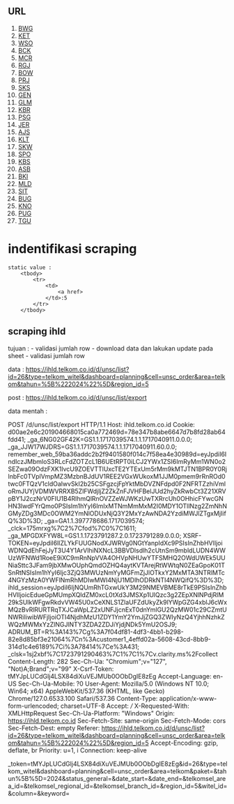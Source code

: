 ## URL 
1. [BWG](https://ixsa.telkom.co.id/3.0/index.php/index_odc?reg=5&witel=JEMBER&sektor=SEKTOR%20-%20JEMBER%20-%20BANYUWANGI%20-%20INNER&sto=BWG)
2. [KET](https://ixsa.telkom.co.id/3.0/index.php/index_odc?reg=5&witel=JEMBER&sektor=SEKTOR%20-%20JEMBER%20-%20BANYUWANGI%20-%20INNER&sto=KET)
3. [WSO](https://ixsa.telkom.co.id/3.0/index.php/index_odc?reg=5&witel=JEMBER&sektor=SEKTOR%20-%20JEMBER%20-%20BANYUWANGI%20-%20INNER&sto=WSO)
4. [BCK](https://ixsa.telkom.co.id/3.0/index.php/index_odc?reg=5&witel=JEMBER&sektor=SEKTOR%20-%20JEMBER%20-%20BANYUWANGI%20-%20OUTER&sto=BCK)
5. [MCR](https://ixsa.telkom.co.id/3.0/index.php/index_odc?reg=5&witel=JEMBER&sektor=SEKTOR%20-%20JEMBER%20-%20BANYUWANGI%20-%20OUTER&sto=MCR)
6. [RGJ](https://ixsa.telkom.co.id/3.0/index.php/index_odc?reg=5&witel=JEMBER&sektor=SEKTOR%20-%20JEMBER%20-%20BANYUWANGI%20-%20OUTER&sto=RGJ)
7. [BOW](https://ixsa.telkom.co.id/3.0/index.php/index_odc?reg=5&witel=JEMBER&sektor=SEKTOR%20-%20JEMBER%20-%20BONDOWOSO&sto=BOW)
8. [PRJ](https://ixsa.telkom.co.id/3.0/index.php/index_odc?reg=5&witel=JEMBER&sektor=SEKTOR%20-%20JEMBER%20-%20BONDOWOSO&sto=PRJ)
9. [SKS](https://ixsa.telkom.co.id/3.0/index.php/index_odc?reg=5&witel=JEMBER&sektor=SEKTOR%20-%20JEMBER%20-%20BONDOWOSO&sto=SKS)
10. [GEN](https://ixsa.telkom.co.id/3.0/index.php/index_odc?reg=5&witel=JEMBER&sektor=SEKTOR%20-%20JEMBER%20-%20GENTENG&sto=GEN)
11. [GLM](https://ixsa.telkom.co.id/3.0/index.php/index_odc?reg=5&witel=JEMBER&sektor=SEKTOR%20-%20JEMBER%20-%20GENTENG&sto=GLM)
12. [KBR](https://ixsa.telkom.co.id/3.0/index.php/index_odc?reg=5&witel=JEMBER&sektor=SEKTOR%20-%20JEMBER%20-%20GENTENG&sto=KBR)
13. [PSG](https://ixsa.telkom.co.id/3.0/index.php/index_odc?reg=5&witel=JEMBER&sektor=SEKTOR%20-%20JEMBER%20-%20GENTENG&sto=PSG)
14. [JER](https://ixsa.telkom.co.id/3.0/index.php/index_odc?reg=5&witel=JEMBER&sektor=SEKTOR%20-%20JEMBER%20-%20JEMBER%20INNER&sto=JER)
15. [AJS](https://ixsa.telkom.co.id/3.0/index.php/index_odc?reg=5&witel=JEMBER&sektor=SEKTOR%20-%20JEMBER%20-%20JEMBER%20OUTER&sto=AJS)
16. [KLT](https://ixsa.telkom.co.id/3.0/index.php/index_odc?reg=5&witel=JEMBER&sektor=SEKTOR%20-%20JEMBER%20-%20JEMBER%20OUTER&sto=KLT)
17. [SKW](https://ixsa.telkom.co.id/3.0/index.php/index_odc?reg=5&witel=JEMBER&sektor=SEKTOR%20-%20JEMBER%20-%20JEMBER%20OUTER&sto=SKW)
18. [SPO](https://ixsa.telkom.co.id/3.0/index.php/index_odc?reg=5&witel=JEMBER&sektor=SEKTOR%20-%20JEMBER%20-%20JEMBER%20OUTER&sto=SPO)
19. [KBS](https://ixsa.telkom.co.id/3.0/index.php/index_odc?reg=5&witel=JEMBER&sektor=SEKTOR%20-%20JEMBER%20-%20KEBONSARI&sto=KBS)
20. [ASB](https://ixsa.telkom.co.id/3.0/index.php/index_odc?reg=5&witel=JEMBER&sektor=SEKTOR%20-%20JEMBER%20-%20SITUBONDO&sto=ASB)
21. [BKI](https://ixsa.telkom.co.id/3.0/index.php/index_odc?reg=5&witel=JEMBER&sektor=SEKTOR%20-%20JEMBER%20-%20SITUBONDO&sto=BKI)
22. [MLD](https://ixsa.telkom.co.id/3.0/index.php/index_odc?reg=5&witel=JEMBER&sektor=SEKTOR%20-%20JEMBER%20-%20SITUBONDO&sto=MLD)
23. [SIT](https://ixsa.telkom.co.id/3.0/index.php/index_odc?reg=5&witel=JEMBER&sektor=SEKTOR%20-%20JEMBER%20-%20SITUBONDO&sto=SIT)
24. [BUG](https://ixsa.telkom.co.id/3.0/index.php/index_odc?reg=5&witel=JEMBER&sektor=SEKTOR%20-%20JEMBER%20-%20TANGGUL%20INNER&sto=BUG)
25. [KNO](https://ixsa.telkom.co.id/3.0/index.php/index_odc?reg=5&witel=JEMBER&sektor=SEKTOR%20-%20JEMBER%20-%20TANGGUL%20INNER&sto=KNO)
26. [PUG](https://ixsa.telkom.co.id/3.0/index.php/index_odc?reg=5&witel=JEMBER&sektor=SEKTOR%20-%20JEMBER%20-%20TANGGUL%20INNER&sto=PUG)
27. [TGU](https://ixsa.telkom.co.id/3.0/index.php/index_odc?reg=5&witel=JEMBER&sektor=SEKTOR%20-%20JEMBER%20-%20TANGGUL%20INNER&sto=TGU)


# indentifikasi scraping

    static value :
        <tbody>
            <tr>
                <td>
                    <a href>
                </td>:5
            </tr>
        </tbody>



## scraping ihld 

tujuan : 
    - validasi jumlah row
    - download data dan lakukan update pada sheet
    - validasi jumlah row

data : https://ihld.telkom.co.id/d/unsc/list?id=26&type=telkom_witel&dashboard=planning&cell=unsc_order&area=telkom&tahun=%5B%222024%22%5D&region_id=5

post : https://ihld.telkom.co.id/d/unsc/list/export

data mentah : 

POST /d/unsc/list/export HTTP/1.1
Host: ihld.telkom.co.id
Cookie: d00ae2e6c201904668015ca0a772469d=78e347b8abe6647d7b8fd28ab64fdd41; _ga_6NG02GF42K=GS1.1.1717039574.1.1.1717040911.0.0.0; _ga_JJW17WJDRS=GS1.1.1717039574.1.1.1717040911.60.0.0; remember_web_59ba36addc2b2f9401580f014c7f58ea4e30989d=eyJpdiI6IndIczJMbmloS3RLcFdZOTZcL1B6UEtRPT0iLCJ2YWx1ZSI6ImRyMm1WN0o2SEZwa09OdzFXK1lvcU9ZOEVTTlUxcTE2YTExUm5rMm9kMTJTN1BPR0Y0RjlnbFc0TVplVmpMZ3MzbnBJdUV1REE2VGxWUkoxM1JJM0pmem9rRnROd0twc0FTQzV1cldOalwvSkI2b25CSFgzcjFpYktMbDVZNFdpd0F2NFRTZzhiVmloRmJUYjVDMWVRRXB5ZlFWdjljZ2ZkZnFJVHFBelJUd2hyZkRwbCt3Z21XRVpBY1J2czNrV0FIU1B4RlhmQlRnOVZZeWJWKzUwTXRrcUh0OHhicFYwcGNHN3lwdFYrQmo0PSIsIm1hYyI6ImIxMTNmMmMxM2I0MDY1OTllNzg2ZmNhNGMyZDg3MDc0OWM2YmNlODUxNjQ3Y2MxYzAwNDA2YzdiMWJlZTgxMjIifQ%3D%3D; _ga=GA1.1.397778686.1717039574; _clck=175mrxg%7C2%7Cfod%7C0%7C1611; _ga_MPGDXFYW8L=GS1.1.1723791287.2.0.1723791289.0.0.0; XSRF-TOKEN=eyJpdiI6IlZLYkFUUGNodXJWRVg0NGtYanpIdXc9PSIsInZhbHVlIjoiWDNQdEhFejJyT3U4Y1ArVlhiNXNcL3BBVDlsdlh2cUtnSm9mbldLUDN4WWUzWFNWd1RoeE9iXC9mRnNpVVA4OHVpNHUwYTFSMHQ2OWdUWEk5UUNiaSttc3JFam9jbXMwOUphQmdOZHQ4aytKVTArejRtWWtqN0ZEaGpoK01TSnRtNSIsIm1hYyI6Ijc3ZjQ3MWUzNmYyMGFmZjJlOTkxY2MxMTA3NTRlMTc4NGYzMzA0YWFlNmRhMDIwMWI4NjU1MDlhODRkNTI4NWQifQ%3D%3D; ihld_session=eyJpdiI6IjNQUmRhTGxwUkY3M29NMEVBME8rTkE9PSIsInZhbHVlIjoicEdueGpMUmpXQldZM0xcL0tXd3JMSXp1UlQzc3g2ZEpXNlNPdjRlM29kSUlkWFgwRkdvVW45U0xCeXNLS1ZlaUFZdUkyZk9lYWpGZG4xblJ6cWxMQzBvRlRURTRqTXJCaWpLZ2xUNFJjcnExT0dnYmlGU2QzMW01c29CZmtUNWRiIiwibWFjIjoiOTI4NjdhMzU1ZDY1YmY2YmJjZGQ3ZWIyNzQ4YjhhNzhkZWQzMWMxYzZlNGJlNTY3ZDA2ZDJiYjdjNDk5YmU2OSJ9; ADRUM_BT=R%3A143%7Cg%3A7f04df81-4df3-4bb1-b298-82e8d85bf3e21064%7Cn%3Acustomer1_4effd02a-5608-43cd-8bb9-314d1c4e6189%7Ci%3A78414%7Ce%3A431; _clsk=1sj2xbf%7C1723791290463%7C1%7C1%7Cv.clarity.ms%2Fcollect
Content-Length: 282
Sec-Ch-Ua: "Chromium";v="127", "Not)A;Brand";v="99"
X-Csrf-Token: tMYJpLUCdGlj4LSX84diXuVEJMUb0OObDgIE8zEg
Accept-Language: en-US
Sec-Ch-Ua-Mobile: ?0
User-Agent: Mozilla/5.0 (Windows NT 10.0; Win64; x64) AppleWebKit/537.36 (KHTML, like Gecko) Chrome/127.0.6533.100 Safari/537.36
Content-Type: application/x-www-form-urlencoded; charset=UTF-8
Accept: */*
X-Requested-With: XMLHttpRequest
Sec-Ch-Ua-Platform: "Windows"
Origin: https://ihld.telkom.co.id
Sec-Fetch-Site: same-origin
Sec-Fetch-Mode: cors
Sec-Fetch-Dest: empty
Referer: https://ihld.telkom.co.id/d/unsc/list?id=26&type=telkom_witel&dashboard=planning&cell=unsc_order&area=telkom&tahun=%5B%222024%22%5D&region_id=5
Accept-Encoding: gzip, deflate, br
Priority: u=1, i
Connection: keep-alive

_token=tMYJpLUCdGlj4LSX84diXuVEJMUb0OObDgIE8zEg&id=26&type=telkom_witel&dashboard=planning&cell=unsc_order&area=telkom&paket=&tahun%5B%5D=2024&status_general=&date_start=&date_end=&telkomsel_area_id=&telkomsel_regional_id=&telkomsel_branch_id=&region_id=5&witel_id=&column=&keyword=




